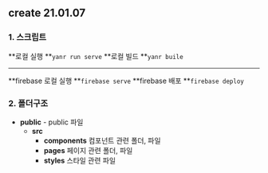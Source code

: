 ## create 21.01.07

### 1. 스크립트


**로컬 실행 **`yanr run serve`
**로컬 빌드 **`yanr buile`

------------


**firebase 로컬 실행 **`firebase serve`
**firebase 배포 **`firebase deploy`


### 2. 폴더구조
- **public** - public 파일
	- **src**
 		- **components** 컴포넌트 관련 폴더, 파일
		- **pages** 페이지 관련 폴더, 파일
		- **styles** 스타일 관련 파일
